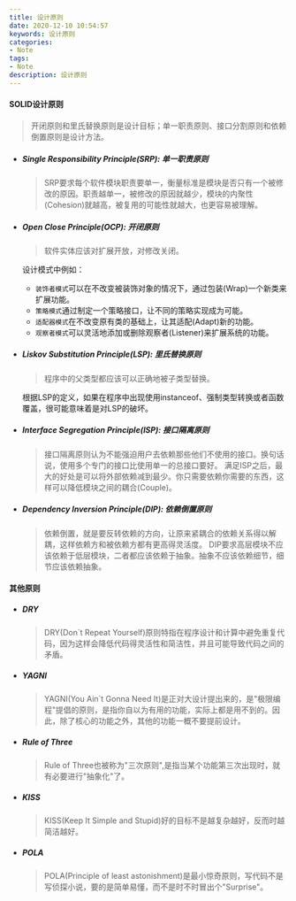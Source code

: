 ```yaml
---
title: 设计原则
date: 2020-12-10 10:54:57
keywords: 设计原则
categories: 
- Note
tags:
- Note
description: 设计原则
---
```


#### SOLID设计原则

> 开闭原则和里氏替换原则是设计目标；单一职责原则、接口分割原则和依赖倒置原则是设计方法。

- ##### Single Responsibility Principle(SRP): 单一职责原则

    > SRP要求每个软件模块职责要单一，衡量标准是模块是否只有一个被修改的原因。职责越单一，被修改的原因就越少，模块的内聚性(Cohesion)就越高，被复用的可能性就越大，也更容易被理解。

- ##### Open Close Principle(OCP): 开闭原则

    > 软件实体应该对扩展开放，对修改关闭。

    设计模式中例如：

    - `装饰者模式`可以在不改变被装饰对象的情况下，通过包装(Wrap)一个新类来扩展功能。
    - `策略模式`通过制定一个策略接口，让不同的策略实现成为可能。
    - `适配器模式`在不改变原有类的基础上，让其适配(Adapt)新的功能。
    - `观察者模式`可以灵活地添加或删除观察者(Listener)来扩展系统的功能。
    

- ##### Liskov Substitution Principle(LSP): 里氏替换原则

    > 程序中的父类型都应该可以正确地被子类型替换。

    根据LSP的定义，如果在程序中出现使用instanceof、强制类型转换或者函数覆盖，很可能意味着是对LSP的破坏。

- ##### Interface Segregation Principle(ISP): 接口隔离原则

    > 接口隔离原则认为不能强迫用户去依赖那些他们不使用的接口。换句话说，使用多个专门的接口比使用单一的总接口要好。
    > 满足ISP之后，最大的好处是可以将外部依赖减到最少。你只需要依赖你需要的东西，这样可以降低模块之间的耦合(Couple)。

- ##### Dependency Inversion Principle(DIP): 依赖倒置原则

    > 依赖倒置，就是要反转依赖的方向，让原来紧耦合的依赖关系得以解耦，这样依赖方和被依赖方都有更高得灵活度。
    > DIP要求高层模块不应该依赖于低层模块，二者都应该依赖于抽象。抽象不应该依赖细节，细节应该依赖抽象。

#### 其他原则

- ##### DRY
  
    > DRY(Don`t Repeat Yourself)原则特指在程序设计和计算中避免重复代码，因为这样会降低代码得灵活性和简洁性，并且可能导致代码之间的矛盾。

- ##### YAGNI

    > YAGNI(You Ain`t Gonna Need It)是正对大设计提出来的，是"极限编程"提倡的原则，是指你自以为有用的功能，实际上都是用不到的。因此，除了核心的功能之外，其他的功能一概不要提前设计。

- ##### Rule of Three

    > Rule of Three也被称为"三次原则",是指当某个功能第三次出现时，就有必要进行"抽象化"了。

- ##### KISS

    > KISS(Keep It Simple and Stupid)好的目标不是越复杂越好，反而时越简洁越好。

- ##### POLA

    > POLA(Principle of least astonishment)是最小惊奇原则，写代码不是写侦探小说，要的是简单易懂，而不是时不时冒出个"Surprise"。

